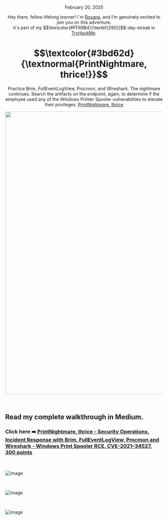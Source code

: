 <p align="center">February 20, 2025</p>
<p align="center">Hey there, fellow lifelong learner! I´m <a href="https://www.linkedin.com/in/rosanafssantos/">Rosana</a>, and I’m genuinely excited to join you on this adventure.<br>
It´s part of my $$\textcolor{#FF69B4}{\textbf{290}}$$-day-streak in  <a href="https://tryhackme.com">TryHackMe</a>.</p>


<h1 align="center">
  $$\textcolor{#3bd62d}{\textnormal{PrintNightmare, thrice!}}$$
</h1>
<p align="center">Practice Brim, FullEventLogView, Procmon, and Wireshark. The nightmare continues. Search the artifacts on the endpoint, again, to determine if the employee used any of the Windows Printer Spooler vulnerabilities to elevate their privileges. <a href="https://tryhackme.com/room/printnightmarec3kj">PrintNightmare, thrice</a></p>
                                                              
<p align="center">
  <img width="900px" src="https://github.com/user-attachments/assets/9eee584a-44eb-4ce8-8ba6-a7aa46db9d59">
</p>


<br>

<h2>Read my complete walkthrough in Medium.</h2>

<h3 align="left"> Click here ➡️  <a href="https://medium.com/@RosanaFS/security-operations-incident-response-with-brim-fulleventlogview-procmon-and-wireshark-windows-c56e62b0e063">PrintNightmare, thrice - Security Operations, Incident Response with Brim, FullEventLogView, Procmon and Wireshark - Windows Print Spooler RCE, CVE-2021–34527, 300 points</a></h3>


<br>

![image](https://github.com/user-attachments/assets/6fca6c41-5713-4492-bd15-67daf28d2a28)

<br>


![image](https://github.com/user-attachments/assets/b6cd71b5-db58-4925-bf23-c7d0376545d3)


<br>


![image](https://github.com/user-attachments/assets/0fbd953b-b254-4f66-871c-c6194b47ffd8)


